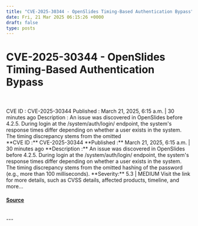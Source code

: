 ```yaml
---
title: "CVE-2025-30344 - OpenSlides Timing-Based Authentication Bypass"
date: Fri, 21 Mar 2025 06:15:26 +0000
draft: false
type: posts
---
```

# CVE-2025-30344 - OpenSlides Timing-Based Authentication Bypass

<br/>

<br/>
 CVE ID : CVE-2025-30344 Published : March 21, 2025, 6:15 a.m. | 30 minutes ago Description : An issue was discovered in OpenSlides before 4.2.5. During login at the /system/auth/login/ endpoint, the system's response times differ depending on whether a user exists in the system. The timing discrepancy stems from the omitted
<br/>
**CVE ID :** CVE-2025-30344  
**Published :** March 21, 2025, 6:15 a.m. | 30 minutes ago  
**Description :** An issue was discovered in OpenSlides before 4.2.5. During login at the /system/auth/login/ endpoint, the system's response times differ depending on whether a user exists in the system. The timing discrepancy stems from the omitted hashing of the password (e.g., more than 100 milliseconds).  
**Severity:** 5.3 | MEDIUM  
Visit the link for more details, such as CVSS details, affected products, timeline, and more...

#### [Source](https://cvefeed.io/vuln/detail/CVE-2025-30344)

<br/>
---
